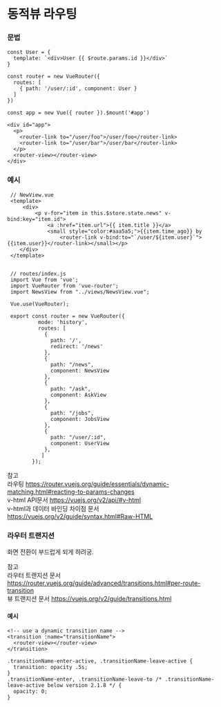 # 동적뷰 라우팅

###  문법

    const User = {
      template: `<div>User {{ $route.params.id }}</div>`
    }

    const router = new VueRouter({
      routes: [
        { path: '/user/:id', component: User }
      ]
    })

    const app = new Vue({ router }).$mount('#app')
    
    <div id="app">
      <p>
        <router-link to="/user/foo">/user/foo</router-link>
        <router-link to="/user/bar">/user/bar</router-link>
      </p>
      <router-view></router-view>
    </div>
    
    
    
 ### 예시
 
     // NewView.vue
     <template>
         <div>
             <p v-for="item in this.$store.state.news" v-bind:key="item.id">
                 <a :href="item.url">{{ item.title }}</a>   
                 <small style="color:#aaa5a5;">{{item.time_ago}} by 
                     <router-link v-bind:to="`/user/${item.user}`">{{item.user}}</router-link></small></p>
        </div>
     </template> 
     
     
     // routes/index.js
     import Vue from 'vue';
     import VueRouter from 'vue-router';
     import NewsView from "../views/NewsView.vue";

     Vue.use(VueRouter);

     export const router = new VueRouter({
              mode: 'history',
              routes: [
                {
                  path: '/',
                  redirect: '/news'
                },
                {
                  path: "/news",
                  component: NewsView
                },
                {
                  path: "/ask",
                  component: AskView
                },
                {
                  path: "/jobs",
                  component: JobsView
                },
                {
                  path: "/user/:id",
                  component: UserView
                },
               ]
            });


참고  
라우팅 https://router.vuejs.org/guide/essentials/dynamic-matching.html#reacting-to-params-changes  
v-html API문서 https://vuejs.org/v2/api/#v-html  
v-html과 데이터 바인딩 차이점 문서 https://vuejs.org/v2/guide/syntax.html#Raw-HTML


### 라우터 트랜지션

 화면 전환이 부드럽게 되게 하려궁.
 
 참고  
 라우터 트랜지션 문서 https://router.vuejs.org/guide/advanced/transitions.html#per-route-transition  
 뷰 트랜지션 문서 https://vuejs.org/v2/guide/transitions.html  
 
 #### 예시
 
    <!-- use a dynamic transition name -->
    <transition :name="transitionName">
      <router-view></router-view>
    </transition>
    
    .transitionName-enter-active, .transitionName-leave-active {
      transition: opacity .5s;
    }
    .transitionName-enter, .transitionName-leave-to /* .transitionName-leave-active below version 2.1.8 */ {
      opacity: 0;
    }
    

